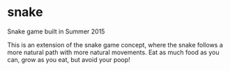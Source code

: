 # snake
Snake game built in Summer 2015

This is an extension of the snake game concept, where the snake follows a more natural path with more natural movements.
Eat as much food as you can, grow as you eat, but avoid your poop!
